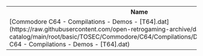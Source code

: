 <table>
<tr><th>Name</th><th>Size</th></tr>
<tr><td>[Commodore C64 - Compilations - Demos - [T64].dat](https://raw.githubusercontent.com/open-retrogaming-archive/dat-catalog/main/root/basic/TOSEC/Commodore/C64/Compilations/Demos/[T64]/Commodore C64 - Compilations - Demos - [T64].dat)</td><td>865</td></tr>
</table>
